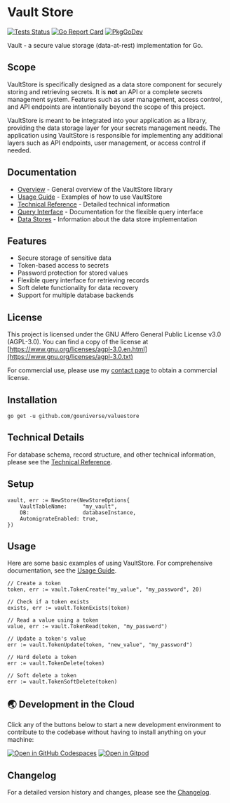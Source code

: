 # Vault Store

[![Tests Status](https://github.com/gouniverse/vaultstore/actions/workflows/tests.yml/badge.svg?branch=main)](https://github.com/gouniverse/vaultstore/actions/workflows/tests.yml)
[![Go Report Card](https://goreportcard.com/badge/github.com/gouniverse/vaultstore)](https://goreportcard.com/report/github.com/gouniverse/vaultstore)
[![PkgGoDev](https://pkg.go.dev/badge/github.com/gouniverse/vaultstore)](https://pkg.go.dev/github.com/gouniverse/vaultstore)

Vault - a secure value storage (data-at-rest) implementation for Go.

## Scope

VaultStore is specifically designed as a data store component for securely storing and retrieving secrets. It is **not** an API or a complete secrets management system. Features such as user management, access control, and API endpoints are intentionally beyond the scope of this project.

VaultStore is meant to be integrated into your application as a library, providing the data storage layer for your secrets management needs. The application using VaultStore is responsible for implementing any additional layers such as API endpoints, user management, or access control if needed.

## Documentation

- [Overview](/docs/overview.md) - General overview of the VaultStore library
- [Usage Guide](/docs/usage_guide.md) - Examples of how to use VaultStore
- [Technical Reference](/docs/technical_reference.md) - Detailed technical information
- [Query Interface](/docs/query_interface.md) - Documentation for the flexible query interface
- [Data Stores](/docs/data_stores.md) - Information about the data store implementation

## Features

- Secure storage of sensitive data
- Token-based access to secrets
- Password protection for stored values
- Flexible query interface for retrieving records
- Soft delete functionality for data recovery
- Support for multiple database backends

## License

This project is licensed under the GNU Affero General Public License v3.0 (AGPL-3.0). You can find a copy of the license at [https://www.gnu.org/licenses/agpl-3.0.en.html](https://www.gnu.org/licenses/agpl-3.0.txt)

For commercial use, please use my [contact page](https://lesichkov.co.uk/contact) to obtain a commercial license.

## Installation
```
go get -u github.com/gouniverse/valuestore
```

## Technical Details

For database schema, record structure, and other technical information, please see the [Technical Reference](/docs/technical_reference.md).

## Setup

```golang
vault, err := NewStore(NewStoreOptions{
	VaultTableName:     "my_vault",
	DB:                 databaseInstance,
	AutomigrateEnabled: true,
})

```

## Usage

Here are some basic examples of using VaultStore. For comprehensive documentation, see the [Usage Guide](/docs/usage_guide.md).

```golang
// Create a token
token, err := vault.TokenCreate("my_value", "my_password", 20)

// Check if a token exists
exists, err := vault.TokenExists(token)

// Read a value using a token
value, err := vault.TokenRead(token, "my_password")

// Update a token's value
err := vault.TokenUpdate(token, "new_value", "my_password")

// Hard delete a token
err := vault.TokenDelete(token)

// Soft delete a token
err := vault.TokenSoftDelete(token)
```

## 🌏  Development in the Cloud 

Click any of the buttons below to start a new development environment to contribute to the codebase without having to install anything on your machine:

[![Open in GitHub Codespaces](https://github.com/codespaces/badge.svg)](https://codespaces.new/gouniverse/vaultstore)
[![Open in Gitpod](https://gitpod.io/button/open-in-gitpod.svg)](https://gitpod.io/#https://github.com/gouniverse/vaultstore)

## Changelog

For a detailed version history and changes, please see the [Changelog](/docs/changelog.md).
